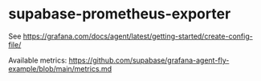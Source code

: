 # supabase-prometheus-exporter

See https://grafana.com/docs/agent/latest/getting-started/create-config-file/

Available metrics: https://github.com/supabase/grafana-agent-fly-example/blob/main/metrics.md
